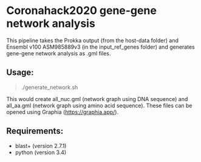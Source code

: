 # Coronahack2020 gene-gene network analysis

This pipeline takes the Prokka output (from the host-data folder) and Ensembl v100 ASM985889v3 (in the input_ref_genes folder) and generates gene-gene network analysis as .gml files.

## Usage:
> ./generate_network.sh

This would create all_nuc.gml (network graph using DNA sequence) and all_aa.gml (network graph using amino acid sequence). These files can be opened using Graphia (https://graphia.app/). 

## Requirements:
- blast+ (version 2.7.1)
- python (version 3.4)
